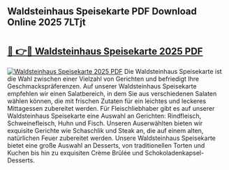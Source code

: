 ## Waldsteinhaus Speisekarte PDF Download Online 2025 7LTjt

# <h2><a href="http://gc8ugc.nevu.top/?p=Waldsteinhaus+Speisekarte">🔗 👉🔴 Waldsteinhaus Speisekarte 2025 PDF</a></h2>

[![Waldsteinhaus Speisekarte 2025 PDF](https://i.imgur.com/dBaPXMq.png)](http://gc8ugc.nevu.top/?p=Waldsteinhaus+Speisekarte)
Die Waldsteinhaus Speisekarte ist die Wahl zwischen einer Vielzahl von Gerichten und befriedigt Ihre Geschmackspräferenzen. Auf unserer Waldsteinhaus Speisekarte empfehlen wir einen Salatbereich, in dem Sie aus verschiedenen Salaten wählen können, die mit frischen Zutaten für ein leichtes und leckeres Mittagessen zubereitet werden. Für Fleischliebhaber gibt es auf unserer Waldsteinhaus Speisekarte eine Auswahl an Gerichten: Rindfleisch, Schweinefleisch, Huhn und Fisch. Unseren Auserwählten bieten wir exquisite Gerichte wie Schaschlik und Steak an, die auf einem alten, natürlichen Feuer zubereitet werden. Unsere Waldsteinhaus Speisekarte bietet eine große Auswahl an Desserts, von traditionellen Torten und Kuchen bis hin zu exquisiten Crème Brûlée und Schokoladenkapsel-Desserts.
